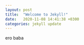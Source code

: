 ```yaml
---
layout: post
title:  "Welcome to Jekyll!"
date:   2020-11-08 14:41:38 +0300
categories: jekyll update
---
```


ero baba
